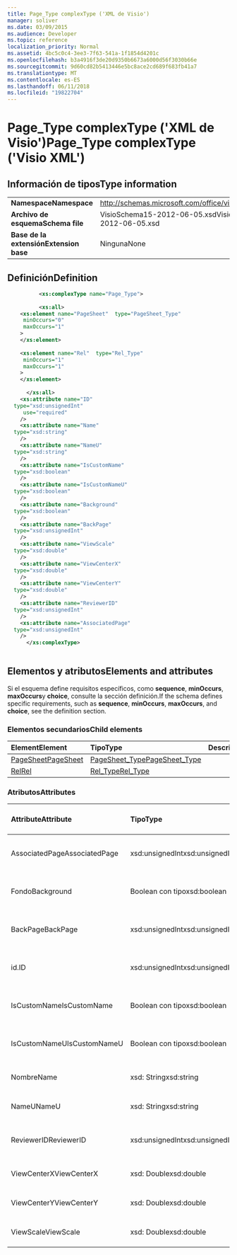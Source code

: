 ```yaml
---
title: Page_Type complexType ('XML de Visio')
manager: soliver
ms.date: 03/09/2015
ms.audience: Developer
ms.topic: reference
localization_priority: Normal
ms.assetid: 4bc5c0c4-3ee3-7f63-541a-1f1854d4201c
ms.openlocfilehash: b3a4916f3de20d9350b6673a6000d56f3030b66e
ms.sourcegitcommit: 9d60cd82b5413446e5bc8ace2cd689f683fb41a7
ms.translationtype: MT
ms.contentlocale: es-ES
ms.lasthandoff: 06/11/2018
ms.locfileid: "19822704"
---
```

# <a name="pagetype-complextype-visio-xml"></a><span data-ttu-id="470ea-102">Page_Type complexType ('XML de Visio')</span><span class="sxs-lookup"><span data-stu-id="470ea-102">Page_Type complexType ('Visio XML')</span></span>

## <a name="type-information"></a><span data-ttu-id="470ea-103">Información de tipos</span><span class="sxs-lookup"><span data-stu-id="470ea-103">Type information</span></span>

|||
|:-----|:-----|
|<span data-ttu-id="470ea-104">**Namespace**</span><span class="sxs-lookup"><span data-stu-id="470ea-104">**Namespace**</span></span> <br/> |http://schemas.microsoft.com/office/visio/2011/1/core  <br/> |
|<span data-ttu-id="470ea-105">**Archivo de esquema**</span><span class="sxs-lookup"><span data-stu-id="470ea-105">**Schema file**</span></span> <br/> |<span data-ttu-id="470ea-106">VisioSchema15-2012-06-05.xsd</span><span class="sxs-lookup"><span data-stu-id="470ea-106">VisioSchema15-2012-06-05.xsd</span></span>  <br/> |
|<span data-ttu-id="470ea-107">**Base de la extensión**</span><span class="sxs-lookup"><span data-stu-id="470ea-107">**Extension base**</span></span> <br/> |<span data-ttu-id="470ea-108">Ninguna</span><span class="sxs-lookup"><span data-stu-id="470ea-108">None</span></span>  <br/> |
   
## <a name="definition"></a><span data-ttu-id="470ea-109">Definición</span><span class="sxs-lookup"><span data-stu-id="470ea-109">Definition</span></span>

```XML
          <xs:complexType name="Page_Type">
          
          <xs:all>
    <xs:element name="PageSheet"  type="PageSheet_Type"
     minOccurs="0"
     maxOccurs="1"
    >
    </xs:element>
    
    <xs:element name="Rel"  type="Rel_Type"
     minOccurs="1"
     maxOccurs="1"
    >
    </xs:element>
    
      </xs:all>
    <xs:attribute name="ID"
  type="xsd:unsignedInt"
     use="required"
    />
    <xs:attribute name="Name"
  type="xsd:string"
    />
    <xs:attribute name="NameU"
  type="xsd:string"
    />
    <xs:attribute name="IsCustomName"
  type="xsd:boolean"
    />
    <xs:attribute name="IsCustomNameU"
  type="xsd:boolean"
    />
    <xs:attribute name="Background"
  type="xsd:boolean"
    />
    <xs:attribute name="BackPage"
  type="xsd:unsignedInt"
    />
    <xs:attribute name="ViewScale"
  type="xsd:double"
    />
    <xs:attribute name="ViewCenterX"
  type="xsd:double"
    />
    <xs:attribute name="ViewCenterY"
  type="xsd:double"
    />
    <xs:attribute name="ReviewerID"
  type="xsd:unsignedInt"
    />
    <xs:attribute name="AssociatedPage"
  type="xsd:unsignedInt"
    />
      </xs:complexType>
      
```

## <a name="elements-and-attributes"></a><span data-ttu-id="470ea-110">Elementos y atributos</span><span class="sxs-lookup"><span data-stu-id="470ea-110">Elements and attributes</span></span>

<span data-ttu-id="470ea-111">Si el esquema define requisitos específicos, como **sequence**, **minOccurs**, **maxOccurs**y **choice**, consulte la sección definición.</span><span class="sxs-lookup"><span data-stu-id="470ea-111">If the schema defines specific requirements, such as **sequence**, **minOccurs**, **maxOccurs**, and **choice**, see the definition section.</span></span> 
  
### <a name="child-elements"></a><span data-ttu-id="470ea-112">Elementos secundarios</span><span class="sxs-lookup"><span data-stu-id="470ea-112">Child elements</span></span>

|<span data-ttu-id="470ea-113">**Element**</span><span class="sxs-lookup"><span data-stu-id="470ea-113">**Element**</span></span>|<span data-ttu-id="470ea-114">**Tipo**</span><span class="sxs-lookup"><span data-stu-id="470ea-114">**Type**</span></span>|<span data-ttu-id="470ea-115">**Descripción**</span><span class="sxs-lookup"><span data-stu-id="470ea-115">**Description**</span></span>|
|:-----|:-----|:-----|
|[<span data-ttu-id="470ea-116">PageSheet</span><span class="sxs-lookup"><span data-stu-id="470ea-116">PageSheet</span></span>](pagesheet-element-page_type-complextypevisio-xml.md) <br/> |[<span data-ttu-id="470ea-117">PageSheet_Type</span><span class="sxs-lookup"><span data-stu-id="470ea-117">PageSheet_Type</span></span>](pagesheet_type-complextypevisio-xml.md) <br/> ||
|[<span data-ttu-id="470ea-118">Rel</span><span class="sxs-lookup"><span data-stu-id="470ea-118">Rel</span></span>](rel-element-page_type-complextypevisio-xml.md) <br/> |[<span data-ttu-id="470ea-119">Rel_Type</span><span class="sxs-lookup"><span data-stu-id="470ea-119">Rel_Type</span></span>](rel_type-complextypevisio-xml.md) <br/> ||
   
### <a name="attributes"></a><span data-ttu-id="470ea-120">Atributos</span><span class="sxs-lookup"><span data-stu-id="470ea-120">Attributes</span></span>

|<span data-ttu-id="470ea-121">**Attribute**</span><span class="sxs-lookup"><span data-stu-id="470ea-121">**Attribute**</span></span>|<span data-ttu-id="470ea-122">**Tipo**</span><span class="sxs-lookup"><span data-stu-id="470ea-122">**Type**</span></span>|<span data-ttu-id="470ea-123">**Obligatorio**</span><span class="sxs-lookup"><span data-stu-id="470ea-123">**Required**</span></span>|<span data-ttu-id="470ea-124">**Descripción**</span><span class="sxs-lookup"><span data-stu-id="470ea-124">**Description**</span></span>|<span data-ttu-id="470ea-125">**Valores posibles**</span><span class="sxs-lookup"><span data-stu-id="470ea-125">**Possible values**</span></span>|
|:-----|:-----|:-----|:-----|:-----|
|<span data-ttu-id="470ea-126">AssociatedPage</span><span class="sxs-lookup"><span data-stu-id="470ea-126">AssociatedPage</span></span>  <br/> |<span data-ttu-id="470ea-127">xsd:unsignedInt</span><span class="sxs-lookup"><span data-stu-id="470ea-127">xsd:unsignedInt</span></span>  <br/> |<span data-ttu-id="470ea-128">opcional</span><span class="sxs-lookup"><span data-stu-id="470ea-128">optional</span></span>  <br/> ||<span data-ttu-id="470ea-129">Valores del tipo xsd:unsignedInt.</span><span class="sxs-lookup"><span data-stu-id="470ea-129">Values of the xsd:unsignedInt type.</span></span>  <br/> |
|<span data-ttu-id="470ea-130">Fondo</span><span class="sxs-lookup"><span data-stu-id="470ea-130">Background</span></span>  <br/> |<span data-ttu-id="470ea-131">Boolean con tipo</span><span class="sxs-lookup"><span data-stu-id="470ea-131">xsd:boolean</span></span>  <br/> |<span data-ttu-id="470ea-132">opcional</span><span class="sxs-lookup"><span data-stu-id="470ea-132">optional</span></span>  <br/> ||<span data-ttu-id="470ea-133">Valores del tipo Boolean con tipo.</span><span class="sxs-lookup"><span data-stu-id="470ea-133">Values of the xsd:boolean type.</span></span>  <br/> |
|<span data-ttu-id="470ea-134">BackPage</span><span class="sxs-lookup"><span data-stu-id="470ea-134">BackPage</span></span>  <br/> |<span data-ttu-id="470ea-135">xsd:unsignedInt</span><span class="sxs-lookup"><span data-stu-id="470ea-135">xsd:unsignedInt</span></span>  <br/> |<span data-ttu-id="470ea-136">opcional</span><span class="sxs-lookup"><span data-stu-id="470ea-136">optional</span></span>  <br/> ||<span data-ttu-id="470ea-137">Valores del tipo xsd:unsignedInt.</span><span class="sxs-lookup"><span data-stu-id="470ea-137">Values of the xsd:unsignedInt type.</span></span>  <br/> |
|<span data-ttu-id="470ea-138">id.</span><span class="sxs-lookup"><span data-stu-id="470ea-138">ID</span></span>  <br/> |<span data-ttu-id="470ea-139">xsd:unsignedInt</span><span class="sxs-lookup"><span data-stu-id="470ea-139">xsd:unsignedInt</span></span>  <br/> |<span data-ttu-id="470ea-140">necesario</span><span class="sxs-lookup"><span data-stu-id="470ea-140">required</span></span>  <br/> ||<span data-ttu-id="470ea-141">Valores del tipo xsd:unsignedInt.</span><span class="sxs-lookup"><span data-stu-id="470ea-141">Values of the xsd:unsignedInt type.</span></span>  <br/> |
|<span data-ttu-id="470ea-142">IsCustomName</span><span class="sxs-lookup"><span data-stu-id="470ea-142">IsCustomName</span></span>  <br/> |<span data-ttu-id="470ea-143">Boolean con tipo</span><span class="sxs-lookup"><span data-stu-id="470ea-143">xsd:boolean</span></span>  <br/> |<span data-ttu-id="470ea-144">opcional</span><span class="sxs-lookup"><span data-stu-id="470ea-144">optional</span></span>  <br/> ||<span data-ttu-id="470ea-145">Valores del tipo Boolean con tipo.</span><span class="sxs-lookup"><span data-stu-id="470ea-145">Values of the xsd:boolean type.</span></span>  <br/> |
|<span data-ttu-id="470ea-146">IsCustomNameU</span><span class="sxs-lookup"><span data-stu-id="470ea-146">IsCustomNameU</span></span>  <br/> |<span data-ttu-id="470ea-147">Boolean con tipo</span><span class="sxs-lookup"><span data-stu-id="470ea-147">xsd:boolean</span></span>  <br/> |<span data-ttu-id="470ea-148">opcional</span><span class="sxs-lookup"><span data-stu-id="470ea-148">optional</span></span>  <br/> ||<span data-ttu-id="470ea-149">Valores del tipo Boolean con tipo.</span><span class="sxs-lookup"><span data-stu-id="470ea-149">Values of the xsd:boolean type.</span></span>  <br/> |
|<span data-ttu-id="470ea-150">Nombre</span><span class="sxs-lookup"><span data-stu-id="470ea-150">Name</span></span>  <br/> |<span data-ttu-id="470ea-151">xsd: String</span><span class="sxs-lookup"><span data-stu-id="470ea-151">xsd:string</span></span>  <br/> |<span data-ttu-id="470ea-152">opcional</span><span class="sxs-lookup"><span data-stu-id="470ea-152">optional</span></span>  <br/> ||<span data-ttu-id="470ea-153">Valores del tipo XSD: String.</span><span class="sxs-lookup"><span data-stu-id="470ea-153">Values of the xsd:string type.</span></span>  <br/> |
|<span data-ttu-id="470ea-154">NameU</span><span class="sxs-lookup"><span data-stu-id="470ea-154">NameU</span></span>  <br/> |<span data-ttu-id="470ea-155">xsd: String</span><span class="sxs-lookup"><span data-stu-id="470ea-155">xsd:string</span></span>  <br/> |<span data-ttu-id="470ea-156">opcional</span><span class="sxs-lookup"><span data-stu-id="470ea-156">optional</span></span>  <br/> ||<span data-ttu-id="470ea-157">Valores del tipo XSD: String.</span><span class="sxs-lookup"><span data-stu-id="470ea-157">Values of the xsd:string type.</span></span>  <br/> |
|<span data-ttu-id="470ea-158">ReviewerID</span><span class="sxs-lookup"><span data-stu-id="470ea-158">ReviewerID</span></span>  <br/> |<span data-ttu-id="470ea-159">xsd:unsignedInt</span><span class="sxs-lookup"><span data-stu-id="470ea-159">xsd:unsignedInt</span></span>  <br/> |<span data-ttu-id="470ea-160">opcional</span><span class="sxs-lookup"><span data-stu-id="470ea-160">optional</span></span>  <br/> ||<span data-ttu-id="470ea-161">Valores del tipo xsd:unsignedInt.</span><span class="sxs-lookup"><span data-stu-id="470ea-161">Values of the xsd:unsignedInt type.</span></span>  <br/> |
|<span data-ttu-id="470ea-162">ViewCenterX</span><span class="sxs-lookup"><span data-stu-id="470ea-162">ViewCenterX</span></span>  <br/> |<span data-ttu-id="470ea-163">xsd: Double</span><span class="sxs-lookup"><span data-stu-id="470ea-163">xsd:double</span></span>  <br/> |<span data-ttu-id="470ea-164">opcional</span><span class="sxs-lookup"><span data-stu-id="470ea-164">optional</span></span>  <br/> ||<span data-ttu-id="470ea-165">Valores del tipo XSD: Double.</span><span class="sxs-lookup"><span data-stu-id="470ea-165">Values of the xsd:double type.</span></span>  <br/> |
|<span data-ttu-id="470ea-166">ViewCenterY</span><span class="sxs-lookup"><span data-stu-id="470ea-166">ViewCenterY</span></span>  <br/> |<span data-ttu-id="470ea-167">xsd: Double</span><span class="sxs-lookup"><span data-stu-id="470ea-167">xsd:double</span></span>  <br/> |<span data-ttu-id="470ea-168">opcional</span><span class="sxs-lookup"><span data-stu-id="470ea-168">optional</span></span>  <br/> ||<span data-ttu-id="470ea-169">Valores del tipo XSD: Double.</span><span class="sxs-lookup"><span data-stu-id="470ea-169">Values of the xsd:double type.</span></span>  <br/> |
|<span data-ttu-id="470ea-170">ViewScale</span><span class="sxs-lookup"><span data-stu-id="470ea-170">ViewScale</span></span>  <br/> |<span data-ttu-id="470ea-171">xsd: Double</span><span class="sxs-lookup"><span data-stu-id="470ea-171">xsd:double</span></span>  <br/> |<span data-ttu-id="470ea-172">opcional</span><span class="sxs-lookup"><span data-stu-id="470ea-172">optional</span></span>  <br/> ||<span data-ttu-id="470ea-173">Valores del tipo XSD: Double.</span><span class="sxs-lookup"><span data-stu-id="470ea-173">Values of the xsd:double type.</span></span>  <br/> |
   

